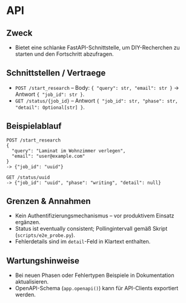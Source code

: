 # API

## Zweck
- Bietet eine schlanke FastAPI-Schnittstelle, um DIY-Recherchen zu starten und den Fortschritt abzufragen.

## Schnittstellen / Vertraege
- `POST /start_research` – Body: `{ "query": str, "email": str }` → Antwort `{ "job_id": str }`.
- `GET /status/{job_id}` – Antwort `{ "job_id": str, "phase": str, "detail": Optional[str] }`.

## Beispielablauf
```http
POST /start_research
{
  "query": "Laminat im Wohnzimmer verlegen",
  "email": "user@example.com"
}
-> {"job_id": "uuid"}

GET /status/uuid
-> {"job_id": "uuid", "phase": "writing", "detail": null}
```

## Grenzen & Annahmen
- Kein Authentifizierungsmechanismus – vor produktivem Einsatz ergänzen.
- Status ist eventually consistent; Pollingintervall gemäß Skript (`scripts/e2e_probe.py`).
- Fehlerdetails sind im `detail`-Feld in Klartext enthalten.

## Wartungshinweise
- Bei neuen Phasen oder Fehlertypen Beispiele in Dokumentation aktualisieren.
- OpenAPI-Schema (`app.openapi()`) kann für API-Clients exportiert werden.

